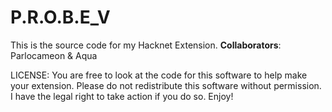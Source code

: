 # P.R.O.B.E_V
This is the source code for my Hacknet Extension.
**Collaborators**: Parlocameon & Aqua

LICENSE:
You are free to look at the code for this software to help make your extension.
Please do not redistribute this software without permission.
I have the legal right to take action if you do so.
Enjoy!
